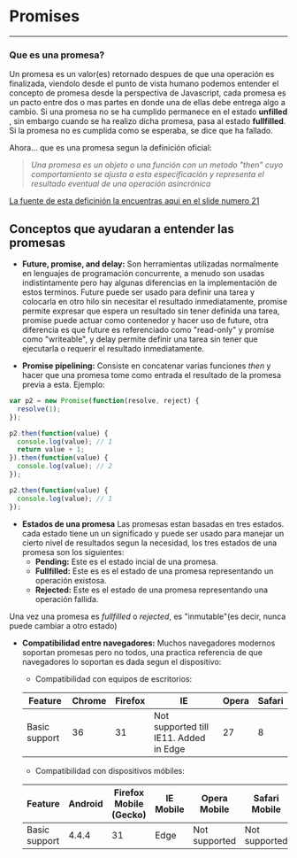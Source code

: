 # Promises
****
### Que es una promesa?
Un promesa es un valor(es) retornado despues de que una operación es finalizada, viendolo desde el punto de vista humano podemos entender el concepto de promesa desde la perspectiva de Javascript, cada promesa es un pacto entre dos o mas partes en donde una de ellas debe entrega algo a cambio. Si una promesa no se ha cumplido permanece en el estado **unfilled** , sin embargo cuando se ha realizo dicha promesa, pasa al estado **fullfilled**. Si la promesa no es cumplida como se esperaba, se dice que ha fallado.

Ahora... que es una promesa segun la definición oficial:
> _Una promesa es un objeto o una función con un metodo "then" cuyo comportamiento se ajusta a esta especificación y representa el resultado eventual de una operación asincrónica_

[La fuente de esta deficinión la encuentras aqui en el slide numero 21](http://www.slideshare.net/wookieb/callbacks-promises-generators-asynchronous-javascript)

## Conceptos que ayudaran a entender las promesas

* **Future, promise, and delay:**
Son herramientas utilizadas normalmente en lenguajes de programación concurrente, a menudo son usadas indistintamente pero hay algunas diferencias en la implementación de estos terminos. Future puede ser usado para definir una tarea y colocarla en otro hilo sin necesitar el resultado inmediatamente, promise permite expresar que espera un resultado sin tener definida una tarea, promise puede actuar como contenedor y hacer uso de future, otra diferencia es que future es referenciado como "read-only" y promise como "writeable", y delay permite definir una tarea sin tener que ejecutarla o requerir el resultado inmediatamente.

* **Promise pipelining:**
Consiste en concatenar varias funciones _then_ y hacer que una promesa tome como entrada el resultado de la promesa previa a esta.
Ejemplo:
```javascript
var p2 = new Promise(function(resolve, reject) {
  resolve(1);
});

p2.then(function(value) {
  console.log(value); // 1
  return value + 1;
}).then(function(value) {
  console.log(value); // 2
});

p2.then(function(value) {
  console.log(value); // 1
});
```
* **Estados de una promesa**
Las promesas estan basadas en tres estados. cada estado tiene un un significado y puede ser usado para manejar un cierto nivel de resultados segun la necesidad, los tres estados de una promesa son los siguientes:
    * **Pending:** Este es el estado incial de una promesa.
    * **Fullfilled:** Este es es el estado de una promesa representando un operación existosa.
    * **Rejected:** Este es el estado de una promesa representando una operación fallida.

Una vez una promesa es _fullfilled_ o _rejected_, es "inmutable"(es decir, nunca puede cambiar a otro estado)

* **Compatibilidad entre navegadores:**
Muchos navegadores modernos soportan promesas pero no todos, una practica referencia de que navegadores lo soportan es dada segun el dispositivo:
    * Compatibilidad con equipos de escritorios:

    |**Feature**  | **Chrome** | **Firefox** | **IE**                               | **Opera** | **Safari** |
    |-------------|------------|-------------|--------------------------------------|-----------|------------|
    |Basic support|36          |31           |Not supported till IE11. Added in Edge|27         |8           |
    * Compatibilidad con dispositivos móbiles:

    | **Feature** |**Android** |**Firefox Mobile (Gecko)** | **IE Mobile** | **Opera Mobile** | **Safari Mobile** | **Chrome for Android** |
    |-------------|------------|---------------------------|---------------|------------------|-------------------|------------------------|
    |Basic support| 4.4.4      |31                         |Edge           |Not supported     |Not supported      |42                      |
